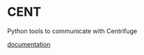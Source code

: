 CENT
====

Python tools to communicate with Centrifuge

[documentation](https://centrifuge.readthedocs.org/en/latest/content/admin_api.html)

